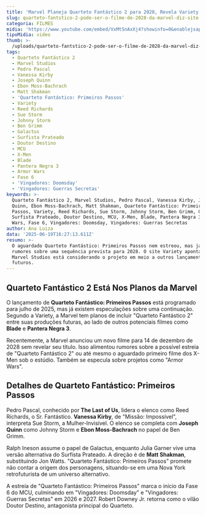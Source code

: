 ```yaml
---
title: 'Marvel Planeja Quarteto Fantástico 2 para 2028, Revela Variety'
slug: quarteto-fantstico-2-pode-ser-o-filme-de-2028-da-marvel-diz-site
categoria: FILMES
midia: 'https://www.youtube.com/embed/VxMtSnAxXj4?showinfo=0&enablejsapi=1'
tipoMidia: video
thumb: >-
  /uploads/quarteto-fantstico-2-pode-ser-o-filme-de-2028-da-marvel-diz-site-thumb.png
tags:
  - Quarteto Fantástico 2
  - Marvel Studios
  - Pedro Pascal
  - Vanessa Kirby
  - Joseph Quinn
  - Ebon Moss-Bachrach
  - Matt Shakman
  - 'Quarteto Fantástico: Primeiros Passos'
  - Variety
  - Reed Richards
  - Sue Storm
  - Johnny Storm
  - Ben Grimm
  - Galactus
  - Surfista Prateado
  - Doutor Destino
  - MCU
  - X-Men
  - Blade
  - Pantera Negra 3
  - Armor Wars
  - Fase 6
  - 'Vingadores: Doomsday'
  - 'Vingadores: Guerras Secretas'
keywords: >-
  Quarteto Fantástico 2, Marvel Studios, Pedro Pascal, Vanessa Kirby, Joseph
  Quinn, Ebon Moss-Bachrach, Matt Shakman, Quarteto Fantástico: Primeiros
  Passos, Variety, Reed Richards, Sue Storm, Johnny Storm, Ben Grimm, Galactus,
  Surfista Prateado, Doutor Destino, MCU, X-Men, Blade, Pantera Negra 3, Armor
  Wars, Fase 6, Vingadores: Doomsday, Vingadores: Guerras Secretas
author: Ana Luiza
data: '2025-06-19T16:27:13.611Z'
resumo: >-
  O aguardado Quarteto Fantástico: Primeiros Passos nem estreou, mas já surgem
  rumores sobre uma sequência prevista para 2028. O site Variety aponta que o
  Marvel Studios está considerando o projeto em meio a outros lançamentos
  futuros.
---
```


## Quarteto Fantástico 2 Está Nos Planos da Marvel

O lançamento de **Quarteto Fantástico: Primeiros Passos** está programado para julho de 2025, mas já existem especulações sobre uma continuação. Segundo a Variety, a Marvel tem planos de incluir "Quarteto Fantástico 2" entre suas produções futuras, ao lado de outros potenciais filmes como **Blade** e **Pantera Negra 3**. 

Recentemente, a Marvel anunciou um novo filme para 14 de dezembro de 2028 sem revelar seu título. Isso alimentou rumores sobre a possível estreia de "Quarteto Fantástico 2" ou até mesmo o aguardado primeiro filme dos X-Men sob o estúdio. Também se especula sobre projetos como "Armor Wars".

## Detalhes de Quarteto Fantástico: Primeiros Passos

Pedro Pascal, conhecido por **The Last of Us**, lidera o elenco como Reed Richards, o Sr. Fantástico. **Vanessa Kirby**, de "Missão: Impossível", interpreta Sue Storm, a Mulher-Invisível. O elenco se completa com **Joseph Quinn** como Johnny Storm e **Ebon Moss-Bachrach** no papel de Ben Grimm. 

Ralph Ineson assume o papel de Galactus, enquanto Julia Garner vive uma versão alternativa do Surfista Prateado. A direção é de **Matt Shakman**, substituindo Jon Watts. "Quarteto Fantástico: Primeiros Passos" promete não contar a origem dos personagens, situando-se em uma Nova York retrofuturista de um universo alternativo.

A estreia de "Quarteto Fantástico: Primeiros Passos" marca o início da Fase 6 do MCU, culminando em "Vingadores: Doomsday" e "Vingadores: Guerras Secretas" em 2026 e 2027. Robert Downey Jr. retorna como o vilão Doutor Destino, antagonista principal do Quarteto.
